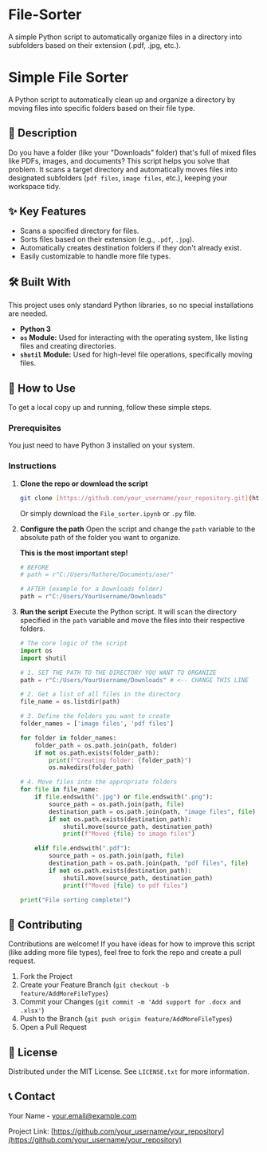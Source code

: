 # File-Sorter
A simple Python script to automatically organize files in a directory into subfolders based on their extension (.pdf, .jpg, etc.).
# Simple File Sorter

A Python script to automatically clean up and organize a directory by moving files into specific folders based on their file type.

## 📜 Description

Do you have a folder (like your "Downloads" folder) that's full of mixed files like PDFs, images, and documents? This script helps you solve that problem. It scans a target directory and automatically moves files into designated subfolders (`pdf files`, `image files`, etc.), keeping your workspace tidy.

## ✨ Key Features

* Scans a specified directory for files.
* Sorts files based on their extension (e.g., `.pdf`, `.jpg`).
* Automatically creates destination folders if they don't already exist.
* Easily customizable to handle more file types.

## 🛠️ Built With

This project uses only standard Python libraries, so no special installations are needed.

* **Python 3**
* **`os` Module:** Used for interacting with the operating system, like listing files and creating directories.
* **`shutil` Module:** Used for high-level file operations, specifically moving files.

## 🚀 How to Use

To get a local copy up and running, follow these simple steps.

### Prerequisites

You just need to have Python 3 installed on your system.

### Instructions

1.  **Clone the repo or download the script**
    ```sh
    git clone [https://github.com/your_username/your_repository.git](https://github.com/your_username/your_repository.git)
    ```
    Or simply download the `File_sorter.ipynb` or `.py` file.

2.  **Configure the path**
    Open the script and change the `path` variable to the absolute path of the folder you want to organize.

    **This is the most important step!**

    ```python
    # BEFORE
    # path = r"C:/Users/Rathore/Documents/ase/"

    # AFTER (example for a Downloads folder)
    path = r"C:/Users/YourUsername/Downloads"
    ```

3.  **Run the script**
    Execute the Python script. It will scan the directory specified in the `path` variable and move the files into their respective folders.

    ```python
    # The core logic of the script
    import os
    import shutil

    # 1. SET THE PATH TO THE DIRECTORY YOU WANT TO ORGANIZE
    path = r"C:/Users/YourUsername/Downloads" # <-- CHANGE THIS LINE

    # 2. Get a list of all files in the directory
    file_name = os.listdir(path)

    # 3. Define the folders you want to create
    folder_names = ['image files', 'pdf files']

    for folder in folder_names:
        folder_path = os.path.join(path, folder)
        if not os.path.exists(folder_path):
            print(f"Creating folder: {folder_path}")
            os.makedirs(folder_path)

    # 4. Move files into the appropriate folders
    for file in file_name:
        if file.endswith(".jpg") or file.endswith(".png"):
            source_path = os.path.join(path, file)
            destination_path = os.path.join(path, "image files", file)
            if not os.path.exists(destination_path):
                shutil.move(source_path, destination_path)
                print(f"Moved {file} to image files")

        elif file.endswith(".pdf"):
            source_path = os.path.join(path, file)
            destination_path = os.path.join(path, "pdf files", file)
            if not os.path.exists(destination_path):
                shutil.move(source_path, destination_path)
                print(f"Moved {file} to pdf files")

    print("File sorting complete!")
    ```

## 🤝 Contributing

Contributions are welcome! If you have ideas for how to improve this script (like adding more file types), feel free to fork the repo and create a pull request.

1.  Fork the Project
2.  Create your Feature Branch (`git checkout -b feature/AddMoreFileTypes`)
3.  Commit your Changes (`git commit -m 'Add support for .docx and .xlsx'`)
4.  Push to the Branch (`git push origin feature/AddMoreFileTypes`)
5.  Open a Pull Request

## 📄 License

Distributed under the MIT License. See `LICENSE.txt` for more information.

## 📞 Contact

Your Name - your.email@example.com

Project Link: [https://github.com/your_username/your_repository](https://github.com/your_username/your_repository)
